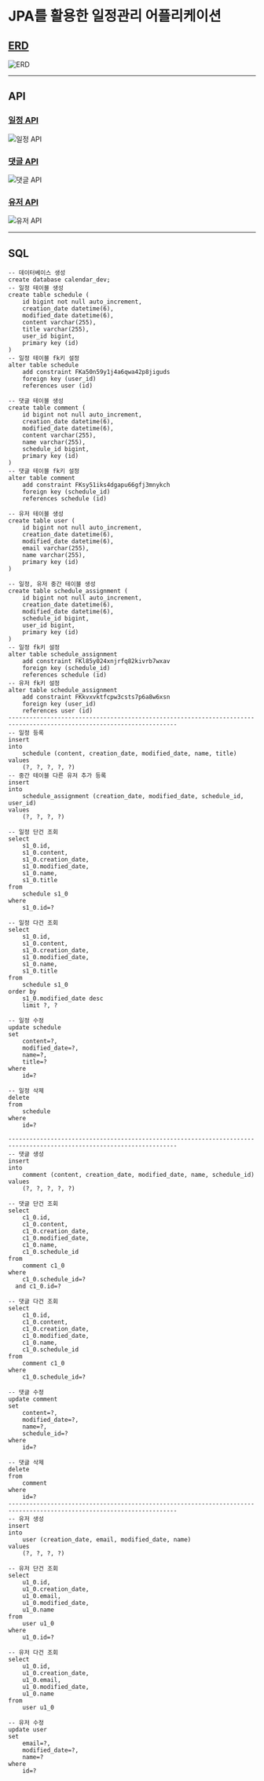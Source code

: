 JPA를 활용한 일정관리 어플리케이션
==================================
## [ERD](https://dbdiagram.io/d/66ce11b5cf8e2d1d1c065d8c)
![ERD](https://github.com/user-attachments/assets/7f5d6958-e02e-4296-88cf-228515a956a7)
- - -
## API
### [일정 API](https://documenter.getpostman.com/view/37572363/2sAXjJ4sBb)
![일정 API](https://github.com/user-attachments/assets/8be565f8-08a9-43da-9c6d-b50c94fb6892)

### [댓글 API](https://documenter.getpostman.com/view/37572363/2sAXjJ4sBd)
![댓글 API](https://github.com/user-attachments/assets/cc799ec1-2407-435d-910e-f3162b48851b)

### [유저 API](https://documenter.getpostman.com/view/37572363/2sAXjJ4sFu)
![유저 API](https://github.com/user-attachments/assets/f3c31370-cb3c-4a36-a943-7181ccb5a753)
- - -
## SQL
```mysql
-- 데이터베이스 생성
create database calendar_dev;
-- 일정 테이블 생성
create table schedule (
    id bigint not null auto_increment,
    creation_date datetime(6),
    modified_date datetime(6),
    content varchar(255),
    title varchar(255),
    user_id bigint,
    primary key (id)
)
-- 일정 테이블 fk키 설정
alter table schedule
    add constraint FKa50n59y1j4a6qwa42p8jiguds
    foreign key (user_id)
    references user (id)

-- 댓글 테이블 생성
create table comment (
    id bigint not null auto_increment,
    creation_date datetime(6),
    modified_date datetime(6),
    content varchar(255),
    name varchar(255),
    schedule_id bigint,
    primary key (id)
)
-- 댓글 테이블 fk키 설정
alter table comment
    add constraint FKsy51iks4dgapu66gfj3mnykch
    foreign key (schedule_id)
    references schedule (id)

-- 유저 테이블 생성
create table user (
    id bigint not null auto_increment,
    creation_date datetime(6),
    modified_date datetime(6),
    email varchar(255),
    name varchar(255),
    primary key (id)
)

-- 일정, 유저 중간 테이블 생성
create table schedule_assignment (
    id bigint not null auto_increment,
    creation_date datetime(6),
    modified_date datetime(6),
    schedule_id bigint,
    user_id bigint,
    primary key (id)
)
-- 일정 fk키 설정
alter table schedule_assignment
    add constraint FKl85y024xnjrfq82kivrb7wxav
    foreign key (schedule_id)
    references schedule (id)
-- 유저 fk키 설정
alter table schedule_assignment
    add constraint FKkvxvktfcpw3csts7p6a8w6xsn
    foreign key (user_id)
    references user (id)
----------------------------------------------------------------------------------------------------------------------
-- 일정 등록
insert
into
    schedule (content, creation_date, modified_date, name, title)
values
    (?, ?, ?, ?, ?)
-- 중간 테이블 다른 유저 추가 등록
insert
into
    schedule_assignment (creation_date, modified_date, schedule_id, user_id)
values
    (?, ?, ?, ?)

-- 일정 단건 조회
select
    s1_0.id,
    s1_0.content,
    s1_0.creation_date,
    s1_0.modified_date,
    s1_0.name,
    s1_0.title
from
    schedule s1_0
where
    s1_0.id=?

-- 일정 다건 조회
select
    s1_0.id,
    s1_0.content,
    s1_0.creation_date,
    s1_0.modified_date,
    s1_0.name,
    s1_0.title
from
    schedule s1_0
order by
    s1_0.modified_date desc
    limit ?, ?

-- 일정 수정
update schedule
set
    content=?,
    modified_date=?,
    name=?,
    title=?
where
    id=?

-- 일정 삭제
delete
from
    schedule
where
    id=?

----------------------------------------------------------------------------------------------------------------------
-- 댓글 생성
insert
into
    comment (content, creation_date, modified_date, name, schedule_id)
values
    (?, ?, ?, ?, ?)

-- 댓글 단건 조회
select
    c1_0.id,
    c1_0.content,
    c1_0.creation_date,
    c1_0.modified_date,
    c1_0.name,
    c1_0.schedule_id
from
    comment c1_0
where
    c1_0.schedule_id=?
  and c1_0.id=?

-- 댓글 다건 조회
select
    c1_0.id,
    c1_0.content,
    c1_0.creation_date,
    c1_0.modified_date,
    c1_0.name,
    c1_0.schedule_id
from
    comment c1_0
where
    c1_0.schedule_id=?

-- 댓글 수정
update comment
set
    content=?,
    modified_date=?,
    name=?,
    schedule_id=?
where
    id=?

-- 댓글 삭제
delete
from
    comment
where
    id=?
----------------------------------------------------------------------------------------------------------------------
-- 유저 생성
insert
into
    user (creation_date, email, modified_date, name)
values
    (?, ?, ?, ?)

-- 유저 단건 조회
select
    u1_0.id,
    u1_0.creation_date,
    u1_0.email,
    u1_0.modified_date,
    u1_0.name
from
    user u1_0
where
    u1_0.id=?

-- 유저 다건 조회
select
    u1_0.id,
    u1_0.creation_date,
    u1_0.email,
    u1_0.modified_date,
    u1_0.name
from
    user u1_0

-- 유저 수정
update user
set
    email=?,
    modified_date=?,
    name=?
where
    id=?
```
